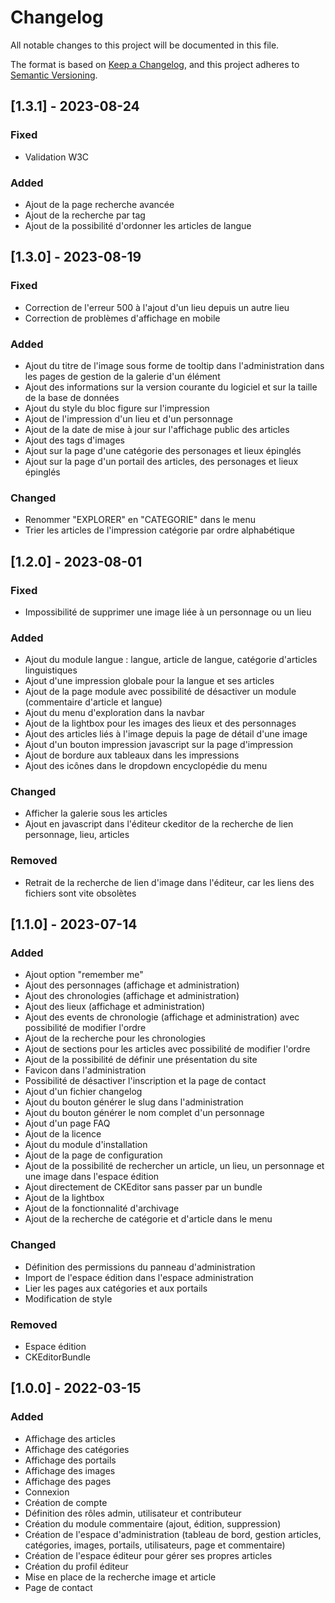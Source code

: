 # Changelog

All notable changes to this project will be documented in this file.

The format is based on [Keep a Changelog](https://keepachangelog.com/en/1.0.0/),
and this project adheres to [Semantic Versioning](https://semver.org/spec/v2.0.0.html).

## [1.3.1] - 2023-08-24

### Fixed

- Validation W3C

### Added

- Ajout de la page recherche avancée
- Ajout de la recherche par tag
- Ajout de la possibilité d'ordonner les articles de langue

## [1.3.0] - 2023-08-19

### Fixed

- Correction de l'erreur 500 à l'ajout d'un lieu depuis un autre lieu
- Correction de problèmes d'affichage en mobile

### Added

- Ajout du titre de l'image sous forme de tooltip dans l'administration dans les pages de gestion de la galerie d'un élément
- Ajout des informations sur la version courante du logiciel et sur la taille de la base de données
- Ajout du style du bloc figure sur l'impression
- Ajout de l'impression d'un lieu et d'un personnage
- Ajout de la date de mise à jour sur l'affichage public des articles
- Ajout des tags d'images
- Ajout sur la page d'une catégorie des personages et lieux épinglés
- Ajout sur la page d'un portail des articles, des personages et lieux épinglés

### Changed

- Renommer "EXPLORER" en "CATEGORIE" dans le menu
- Trier les articles de l'impression catégorie par ordre alphabétique

## [1.2.0] - 2023-08-01

### Fixed

- Impossibilité de supprimer une image liée à un personnage ou un lieu

### Added

- Ajout du module langue : langue, article de langue, catégorie d'articles linguistiques
- Ajout d'une impression globale pour la langue et ses articles
- Ajout de la page module avec possibilité de désactiver un module (commentaire d'article et langue)
- Ajout du menu d'exploration dans la navbar
- Ajout de la lightbox pour les images des lieux et des personnages
- Ajout des articles liés à l'image depuis la page de détail d'une image
- Ajout d'un bouton impression javascript sur la page d'impression
- Ajout de bordure aux tableaux dans les impressions
- Ajout des icônes dans le dropdown encyclopédie du menu

### Changed

- Afficher la galerie sous les articles
- Ajout en javascript dans l'éditeur ckeditor de la recherche de lien personnage, lieu, articles

### Removed

- Retrait de la recherche de lien d'image dans l'éditeur, car les liens des fichiers sont vite obsolètes

## [1.1.0] - 2023-07-14

### Added

- Ajout option "remember me"
- Ajout des personnages (affichage et administration)
- Ajout des chronologies (affichage et administration)
- Ajout des lieux (affichage et administration)
- Ajout des events de chronologie (affichage et administration) avec possibilité de modifier l'ordre
- Ajout de la recherche pour les chronologies
- Ajout de sections pour les articles avec possibilité de modifier l'ordre
- Ajout de la possibilité de définir une présentation du site
- Favicon dans l'administration
- Possibilité de désactiver l'inscription et la page de contact
- Ajout d'un fichier changelog
- Ajout du bouton générer le slug dans l'administration
- Ajout du bouton générer le nom complet d'un personnage
- Ajout d'un page FAQ
- Ajout de la licence
- Ajout du module d'installation
- Ajout de la page de configuration
- Ajout de la possibilité de rechercher un article, un lieu, un personnage et une image dans l'espace édition
- Ajout directement de CKEditor sans passer par un bundle
- Ajout de la lightbox
- Ajout de la fonctionnalité d'archivage
- Ajout de la recherche de catégorie et d'article dans le menu

### Changed

- Définition des permissions du panneau d'administration
- Import de l'espace édition dans l'espace administration
- Lier les pages aux catégories et aux portails
- Modification de style

### Removed

- Espace édition
- CKEditorBundle

## [1.0.0] - 2022-03-15

### Added

- Affichage des articles
- Affichage des catégories
- Affichage des portails
- Affichage des images
- Affichage des pages
- Connexion
- Création de compte
- Définition des rôles admin, utilisateur et contributeur
- Création du module commentaire (ajout, édition, suppression)
- Création de l'espace d'administration (tableau de bord, gestion articles, catégories, images, portails, utilisateurs, page et commentaire)
- Création de l'espace éditeur pour gérer ses propres articles
- Création du profil éditeur
- Mise en place de la recherche image et article
- Page de contact

